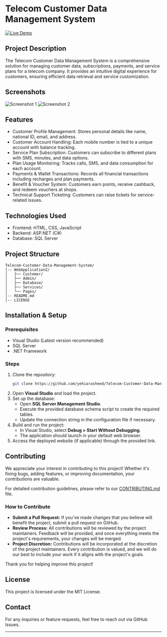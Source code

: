 # Telecom Customer Data Management System

[![Live Demo](https://img.shields.io/badge/Live%20Demo-Click%20Here-blue)](PLACEHOLDER_FOR_DEPLOYED_LINK)

## Project Description
The Telecom Customer Data Management System is a comprehensive solution for managing customer data, subscriptions, payments, and service plans for a telecom company. It provides an intuitive digital experience for customers, ensuring efficient data retrieval and service customization.

## Screenshots
![Screenshot 1](PLACEHOLDER_FOR_SCREENSHOT_1)
![Screenshot 2](PLACEHOLDER_FOR_SCREENSHOT_2)

## Features
- Customer Profile Management: Stores personal details like name, national ID, email, and address.
- Customer Account Handling: Each mobile number is tied to a unique account with balance tracking.
- Service Plan Subscription: Customers can subscribe to different plans with SMS, minutes, and data options.
- Plan Usage Monitoring: Tracks calls, SMS, and data consumption for each account.
- Payments & Wallet Transactions: Records all financial transactions including recharges and plan payments.
- Benefit & Voucher System: Customers earn points, receive cashback, and redeem vouchers at shops.
- Technical Support Ticketing: Customers can raise tickets for service-related issues.

## Technologies Used
- Frontend: HTML, CSS, JavaScript
- Backend: ASP.NET (C#)
- Database: SQL Server

## Project Structure
```
Telecom-Customer-Data-Management-System/
│-- WebApplication2/
│   ├── Customer/
│   ├── Admin/
│   ├── Database/
│   ├── Services/
│   └── Pages/
│-- README.md
│-- LICENSE
```

## Installation & Setup
### Prerequisites
- Visual Studio (Latest version recommended)
- SQL Server
- .NET Framework

### Steps
1. Clone the repository:
   ```sh
   git clone https://github.com/yehiarasheed/Telecom-Customer-Data-Management-System.git
   ```
2. Open **Visual Studio** and load the project.
3. Set up the database:
   - Open **SQL Server Management Studio**.
   - Execute the provided database schema script to create the required tables.
   - Update the connection string in the configuration file if necessary.
4. Build and run the project:
   - In Visual Studio, select **Debug > Start Without Debugging**.
   - The application should launch in your default web browser.
5. Access the deployed website (if applicable) through the provided link.

## Contributing
We appreciate your interest in contributing to this project! Whether it's fixing bugs, adding features, or improving documentation, your contributions are valuable.

For detailed contribution guidelines, please refer to our [CONTRIBUTING.md](CONTRIBUTING.md) file.

### How to Contribute
- **Submit a Pull Request:** If you've made changes that you believe will benefit the project, submit a pull request on GitHub.
- **Review Process:** All contributions will be reviewed by the project maintainers. Feedback will be provided, and once everything meets the project's requirements, your changes will be merged.
- **Project Discretion:** Contributions will be incorporated at the discretion of the project maintainers. Every contribution is valued, and we will do our best to include your work if it aligns with the project's goals.

Thank you for helping improve this project!

## License
This project is licensed under the MIT License.

## Contact
For any inquiries or feature requests, feel free to reach out via GitHub Issues.

---
